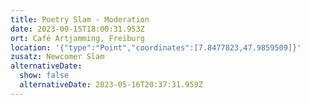 ```yaml
---
title: Poetry Slam - Moderation
date: 2023-09-15T18:00:31.953Z
ort: Café Artjamming, Freiburg
location: '{"type":"Point","coordinates":[7.8477823,47.9859509]}'
zusatz: Newcomer Slam
alternativeDate:
  show: false
  alternativeDate: 2023-05-16T20:37:31.959Z
---
```

